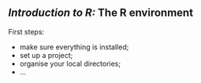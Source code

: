 *Introduction to R:*
**The R environment**
---

First steps: 
* make sure everything is installed;
* set up a project;
* organise your local directories;
* ...
